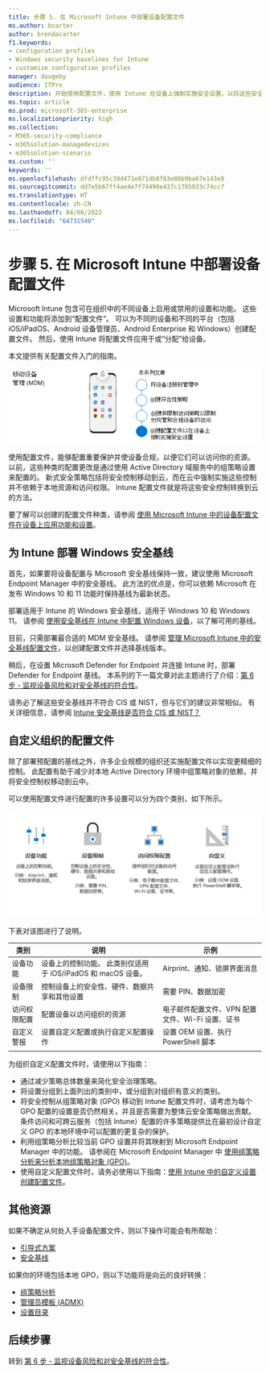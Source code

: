 ```yaml
---
title: 步骤 5. 在 Microsoft Intune 中部署设备配置文件
ms.author: bcarter
author: brendacarter
f1.keywords:
- configuration profiles
- Windows security baselines for Intune
- customize configuration profiles
manager: dougeby
audience: ITPro
description: 开始使用配置文件，使用 Intune 在设备上强制实施安全设置，以将这些安全控制权转移到云。
ms.topic: article
ms.prod: microsoft-365-enterprise
ms.localizationpriority: high
ms.collection:
- M365-security-compliance
- m365solution-managedevices
- m365solution-scenario
ms.custom: ''
keywords: ''
ms.openlocfilehash: dfdffc95c39d471e071db8f83e88b9ba67e143e8
ms.sourcegitcommit: dd7e5b67ff4ae4e7f74490e437c1795933c74cc7
ms.translationtype: HT
ms.contentlocale: zh-CN
ms.lasthandoff: 04/08/2022
ms.locfileid: "64731540"
---
```

# <a name="step-5-deploy-device-profiles-in-microsoft-intune"></a>步骤 5. 在 Microsoft Intune 中部署设备配置文件

Microsoft Intune 包含可在组织中的不同设备上启用或禁用的设置和功能。 这些设置和功能将添加到“配置文件”。 可以为不同的设备和不同的平台（包括 iOS/iPadOS、Android 设备管理员、Android Enterprise 和 Windows）创建配置文件。 然后，使用 Intune 将配置文件应用于或“分配”给设备。

本文提供有关配置文件入门的指南。 


![管理设备的步骤](../media/devices/intune-mdm-step-4.png#lightbox)

使用配置文件，能够配置重要保护并使设备合规，以便它们可以访问你的资源。 以前，这些种类的配置更改是通过使用 Active Directory 域服务中的组策略设置来配置的。 新式安全策略包括将安全控制移动到云，而在云中强制实施这些控制并不依赖于本地资源和访问权限。 Intune 配置文件就是将这些安全控制转换到云的方法。 

要了解可以创建的配置文件种类，请参阅 [使用 Microsoft Intune 中的设备配置文件在设备上应用功能和设置](/mem/intune/configuration/device-profiles)。

## <a name="deploy-windows-security-baselines-for-intune"></a>为 Intune 部署 Windows 安全基线

首先，如果要将设备配置与 Microsoft 安全基线保持一致，建议使用 Microsoft Endpoint Manager 中的安全基线。 此方法的优点是，你可以依赖 Microsoft 在发布 Windows 10 和 11 功能时保持基线为最新状态。 

部署适用于 Intune 的 Windows 安全基线，适用于 Windows 10 和 Windows 11。 请参阅 [使用安全基线在 Intune 中配置 Windows 设备](/mem/intune/protect/security-baselines)，以了解可用的基线。

目前，只需部署最合适的 MDM 安全基线。 请参阅 [管理 Microsoft Intune 中的安全基线配置文件](/mem/intune/protect/security-baselines-configure)，以创建配置文件并选择基线版本。

稍后，在设置 Microsoft Defender for Endpoint 并连接 Intune 时，部署 Defender for Endpoint 基线。 本系列的下一篇文章对此主题进行了介绍：[第 6 步 - 监视设备风险和对安全基线的符合性](manage-devices-with-intune-monitor-risk.md)。

请务必了解这些安全基线并不符合 CIS 或 NIST，但与它们的建议非常相似。 有关详细信息，请参阅 [Intune 安全基线是否符合 CIS 或 NIST？](/mem/intune/protect/security-baselines#are-the-intune-security-baselines-cis-or-nist-compliant)

## <a name="customize-configuration-profiles-for-your-organization"></a>自定义组织的配置文件

除了部署预配置的基线之外，许多企业规模的组织还实施配置文件以实现更精细的控制。 此配置有助于减少对本地 Active Directory 环境中组策略对象的依赖，并将安全控制权移动到云中。 

可以使用配置文件进行配置的许多设置可以分为四个类别，如下所示。

![Intune 设备配置文件类别](../media/devices/intune-device-profile-categories.png#lightbox)

下表对该图进行了说明。


|类别 |说明 |示例  |
|---------|---------|---------|
|设备功能     | 设备上的控制功能。 此类别仅适用于 iOS/iPadOS 和 macOS 设备。        | Airprint、通知、锁屏界面消息        |
|设备限制     | 控制设备上的安全性、硬件、数据共享和其他设置        | 需要 PIN、数据加密        |
|访问权限配置     |  配置设备以访问组织的资源        | 电子邮件配置文件、VPN 配置文件、Wi-Fi 设置、证书        |
|自定义警报     | 设置自定义配置或执行自定义配置操作       | 设置 OEM 设置、执行 PowerShell 脚本        |
|    |         |         |

为组织自定义配置文件时，请使用以下指南：
- 通过减少策略总体数量来简化安全治理策略。
- 将设置分组到上面列出的类别中，或分组到对组织有意义的类别。
- 将安全控制从组策略对象 (GPO) 移动到 Intune 配置文件时，请考虑为每个 GPO 配置的设置是否仍然相关，并且是否需要为整体云安全策略做出贡献。 条件访问和可跨云服务（包括 Intune）配置的许多策略提供比在最初设计自定义 GPO 的本地环境中可以配置的更复杂的保护。
- 利用组策略分析比较当前 GPO 设置并将其映射到 Microsoft Endpoint Manager 中的功能。 请参阅在 Microsoft Endpoint Manager 中 [使用组策略分析来分析本地组策略对象 (GPO)](/mem/intune/configuration/group-policy-analytics)。
- 使用自定义配置文件时，请务必使用以下指南：[使用 Intune 中的自定义设置创建配置文件](/mem/intune/configuration/custom-settings-configure)。

## <a name="additional-resources"></a>其他资源

如果不确定从何处入手设备配置文件，则以下操作可能会有所帮助：

- [引导式方案](/mem/intune/fundamentals/guided-scenarios-overview) 
- [安全基线](/mem/intune/protect/security-baselines)

如果你的环境包括本地 GPO，则以下功能将是向云的良好转换：

- [组策略分析](/mem/intune/configuration/group-policy-analytics)
- [管理员模板 (ADMX)](/mem/intune/configuration/administrative-templates-windows)
- [设置目录](/mem/intune/configuration/settings-catalog)


## <a name="next-steps"></a>后续步骤
转到 [第 6 步 - 监视设备风险和对安全基线的符合性](manage-devices-with-intune-monitor-risk.md)。
